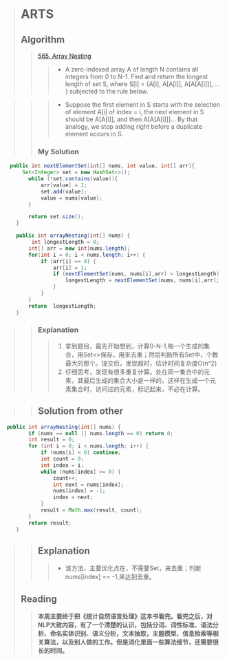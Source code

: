 ﻿


> # ARTS
> ## Algorithm
> > [565. Array Nesting](https://leetcode.com/problems/array-nesting/description/)
> >>- A zero-indexed array A of length N contains all integers from 0 to N-1. Find and return the longest length of set S, where S[i] = {A[i], A[A[i]], A[A[A[i]]], ... } subjected to the rule below.

>>>- Suppose the first element in S starts with the selection of element A[i] of index = i, the next element in S should be A[A[i]], and then A[A[A[i]]]… By that analogy, we stop adding right before a duplicate element occurs in S.
>>### My Solution
```java
  public int nextElementSet(int[] nums, int value, int[] arr){
      Set<Integer> set = new HashSet<>();
        while (!set.contains(value)){
            arr[value] = 1;
            set.add(value);
            value = nums[value];
        }

        return set.size();
    }

    public int arrayNesting(int[] nums) {
         int longestLength = 0;
        int[] arr = new int[nums.length];
        for(int i = 0; i < nums.length; i++) {
            if (arr[i] == 0) {
                arr[i] = 1;
                if (nextElementSet(nums, nums[i],arr) > longestLength) {
                    longestLength = nextElementSet(nums, nums[i],arr);
                }
            }
        }
        return  longestLength;
    }
```
>> ### Explanation
>>>1.  拿到题目，最先开始想到，计算0-N-1,每一个生成的集合，用Set<>保存，用来去重；然后判断所有Set中，个数最大的那个。提交后，发现超时，估计时间复杂度O(n^2)
>>>2. 仔细思考，发现有很多重复计算。处在同一集合中的元素，其最后生成的集合大小是一样的，这样在生成一个元素集合时，访问过的元素，标记起来，不必在计算。

>>## Solution from other
```java
 public int arrayNesting(int[] nums) {
        if (nums == null || nums.length == 0) return 0;
        int result = 0;
        for (int i = 0; i < nums.length; i++) {
            if (nums[i] < 0) continue;
            int count = 0;
            int index = i;
            while (nums[index] >= 0) {
                count++;
                int next = nums[index];
                nums[index] = -1;
                index = next;
            }
            result = Math.max(result, count);
        }
        return result;
    }
```
>>## Explanation
>>>- 该方法，主要优化点在，不需要Set，来去重；判断nums[index] == -1,来达到去重。
>## Reading
>> <b>本周主要终于把《统计自然语言处理》这本书看完。看完之后，对NLP大致内容，有了一个清楚的认识，包括分词、词性标准、语法分析、命名实体识别、语义分析，文本抽取，主题模型、信息检索等相关算法，以及别人做的工作。但是消化里面一些算法细节，还需要很长的时间。</b>

